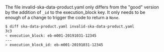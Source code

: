 The file invalid-ska-data-product.yaml only differs from the "good" version by the
addition of ```_id``` to the execution_block key. It only needs to be enough of a change
to trigger the code to return a ```None```.

```sh
$ diff ska-data-product.yaml invalid-ska-data-product.yaml
3c3
< execution_block: eb-m001-20191031-12345
---
> execution_block_id: eb-m001-20191031-12345
```
